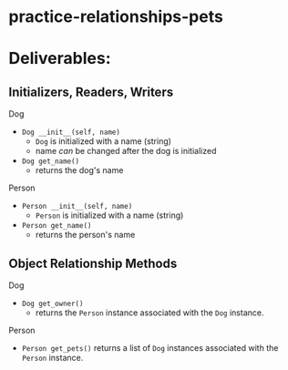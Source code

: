 # practice-relationships-pets

# Deliverables:
## Initializers, Readers, Writers
Dog
- `Dog __init__(self, name)`
    - `Dog` is initialized with a name (string)
    - name *can* be changed after the dog is initialized
- `Dog get_name()`
    - returns the dog's name

Person
- `Person __init__(self, name)`
     - `Person` is initialized with a name (string)
- `Person get_name()`
    - returns the person's name

## Object Relationship Methods
Dog
- `Dog get_owner()`
    - returns the `Person` instance associated with the `Dog` instance.

Person
- `Person get_pets()`
    returns a list of `Dog` instances associated with the `Person` instance.